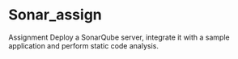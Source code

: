 # Sonar_assign
Assignment 
 Deploy a SonarQube server, integrate it with a sample application and perform static code analysis.
